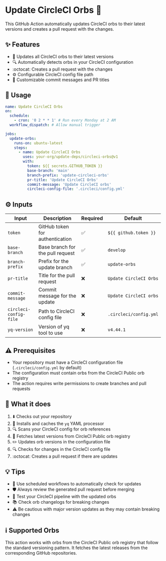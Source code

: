 # Update CircleCI Orbs :arrows_counterclockwise:

This GitHub Action automatically updates CircleCI orbs to their latest versions and creates a pull request with the changes.

## :sparkles: Features

- :arrows_counterclockwise: Updates all CircleCI orbs to their latest versions
- :mag: Automatically detects orbs in your CircleCI configuration
- :octocat: Creates a pull request with the changes
- :gear: Configurable CircleCI config file path
- :memo: Customizable commit messages and PR titles

## :rocket: Usage

```yaml
name: Update CircleCI Orbs
on:
  schedule:
    - cron: '0 2 * * 1' # Run every Monday at 2 AM
  workflow_dispatch: # Allow manual trigger

jobs:
  update-orbs:
    runs-on: ubuntu-latest
    steps:
      - name: Update CircleCI Orbs
        uses: your-org/update-deps/circleci-orbs@v1
        with:
          token: ${{ secrets.GITHUB_TOKEN }}
          base-branch: 'main'
          branch-prefix: 'update-circleci-orbs'
          pr-title: 'Update CircleCI Orbs'
          commit-message: 'Update CircleCI orbs'
          circleci-config-file: '.circleci/config.yml'
```

## :gear: Inputs

| Input                  | Description                      | Required           | Default                |
| ---------------------- | -------------------------------- | ------------------ | ---------------------- |
| `token`                | GitHub token for authentication  | :white_check_mark: | `${{ github.token }}`  |
| `base-branch`          | Base branch for the pull request | :white_check_mark: | `develop`              |
| `branch-prefix`        | Prefix for the update branch     | :white_check_mark: | `update-orbs`          |
| `pr-title`             | Title for the pull request       | :x:                | `Update CircleCI Orbs` |
| `commit-message`       | Commit message for the update    | :x:                | `Update CircleCI orbs` |
| `circleci-config-file` | Path to CircleCI config file     | :x:                | `.circleci/config.yml` |
| `yq-version`           | Version of yq tool to use        | :x:                | `v4.44.1`              |

## :warning: Prerequisites

- Your repository must have a CircleCI configuration file (`.circleci/config.yml` by default)
- The configuration must contain orbs from the CircleCI Public orb registry
- The action requires write permissions to create branches and pull requests

## :memo: What it does

1. :arrow_down: Checks out your repository
2. :wrench: Installs and caches the `yq` YAML processor
3. :mag: Scans your CircleCI config for orb references
4. :arrows_counterclockwise: Fetches latest versions from CircleCI Public orb registry
5. :pencil2: Updates orb versions in the configuration file
6. :mag: Checks for changes in the CircleCI config file
7. :octocat: Creates a pull request if there are updates

## :bulb: Tips

- :calendar: Use scheduled workflows to automatically check for updates
- :shield: Always review the generated pull request before merging
- :test_tube: Test your CircleCI pipeline with the updated orbs
- :books: Check orb changelogs for breaking changes
- :warning: Be cautious with major version updates as they may contain breaking changes

## :information_source: Supported Orbs

This action works with orbs from the CircleCI Public orb registry that follow the standard versioning pattern. It fetches the latest releases from the corresponding GitHub repositories.
